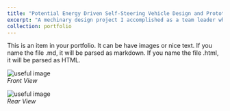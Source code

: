 ```yaml
---
title: "Potential Energy Driven Self-Steering Vehicle Design and Prototype"
excerpt: "A mechinary design project I accomplished as a team leader while pursuing my BS degree. <br/> "
collection: portfolio
---
```


This is an item in your portfolio. It can be have images or nice text. If you name the file .md, it will be parsed as markdown. If you name the file .html, it will be parsed as HTML. 

![useful image](http://liliurui8965.github.io/1.github.io/images/P-5-2.PNG)<br />
*Front View*

![useful image](http://liliurui8965.github.io/1.github.io/images/P-5-1.PNG)<br />
*Rear View*
